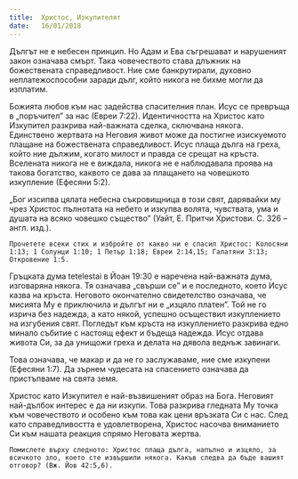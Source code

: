 ```yaml
---
title:  Христос, Изкупителят
date:   16/01/2018
---
```


Дългът не е небесен принцип. Но Адам и Ева съгрешават и нарушеният закон означава смърт. Така човечеството става длъжник на божествената справедливост. Ние сме банкрутирали, духовно неплатежоспособни заради дълг, който никога не бихме могли да изплатим.

Божията любов към нас задейства спасителния план. Исус се превръща в „поръчител” за нас (Евреи 7:22). Идентичността на Христос като Изкупител разкрива най-важната сделка, сключвана някога. Единствено жертвата на Неговия живот може да постигне изискуемото плащане на божествената справедливост. Исус плаща дълга на греха, който ние дължим, когато милост и правда се срещат на кръста. Вселената никога не е виждала, никога не е наблюдавала проява на такова богатство, каквото се дава за плащането на човешкото изкупление (Ефесяни 5:2).

„Бог изсипва цялата небесна съкровищница в този свят, дарявайки му чрез Христос пълнотата на небето и изкупва волята, чувствата, ума и душата на всяко човешко същество” (Уайт, Е. Притчи Христови. С. 326 – англ. изд.).

`Прочетете всеки стих и избройте от какво ни е спасил Христос: Колосяни 1:13; 1 Солунци 1:10; 1 Петър 1:18; Евреи 2:14,15; Галатяни 3:13; Откровение 1:5.`

Гръцката дума tetelestai в Йоан 19:30 е наречена най-важната дума, изговаряна някога. Тя означава „свърши се” и е последното, което Исус казва на кръста. Неговото окончателно свидетелство означава, че мисията Му е приключила и дългът ни е „изцяло платен”. Той не го изрича без надежда, а като някой, успешно осъществил изкуплението на изгубения свят. Погледът към кръста на изкуплението разкрива едно минало събитие с настоящ ефект и бъдеща надежда. Исус отдава живота Си, за да унищожи греха и делата на дявола веднъж завинаги.

Това означава, че макар и да не го заслужаваме, ние сме изкупени (Ефесяни 1:7). Да зърнем чудесата на спасението означава да пристъпваме на свята земя.

Христос като Изкупител е най-възвишеният образ на Бога. Неговият най-дълбок интерес е да ни изкупи. Това разкрива гледната Му точка към човечеството и особено към това как цени връзката Си с нас. След като справедливостта е удовлетворена, Христос насочва вниманието Си към нашата реакция спрямо Неговата жертва.

`Помислете върху следното: Христос плаща дълга, напълно и изцяло, за всичкото зло, което сте извършили някога. Какъв следва да бъде вашият отговор? (Вж. Йов 42:5,6).`